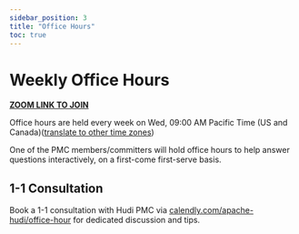 ```yaml
---
sidebar_position: 3
title: "Office Hours"
toc: true
---
```


# Weekly Office Hours

**[ZOOM LINK TO JOIN](https://zoom.us/j/95710395048)**

Office hours are held every week on Wed, 09:00 AM Pacific Time (US and Canada)([translate to other time zones](https://www.worldtimebuddy.com/?qm=1&lid=5368361,2643743,1264527,1796236&h=5368361&date=2022-8-25&sln=8-9&hf=1))

One of the PMC members/committers will hold office hours to help answer questions interactively, on a first-come first-serve basis.

## 1-1 Consultation

Book a 1-1 consultation with Hudi PMC via [calendly.com/apache-hudi/office-hour](https://calendly.com/apache-hudi/office-hour) for dedicated discussion and tips.
